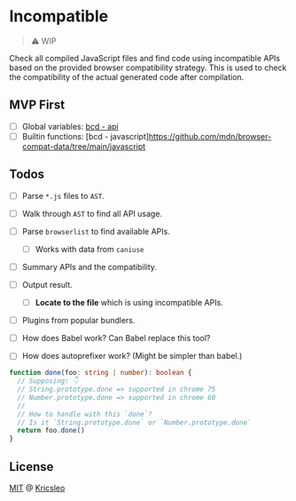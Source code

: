 # Incompatible

> ⚠️ WIP

Check all compiled JavaScript files and find code using incompatible APIs based on the provided browser compatibility strategy. This is used to check the compatibility of the actual generated code after compilation.

## MVP First

- [ ] Global variables: [bcd - api](https://github.com/mdn/browser-compat-data/tree/main/api)
- [ ] Builtin functions: [bcd - javascript]https://github.com/mdn/browser-compat-data/tree/main/javascript

## Todos

- [ ] Parse `*.js` files to `AST`.
- [ ] Walk through `AST` to find all API usage.
- [ ] Parse `browserlist` to find available APIs.
  - [ ] Works with data from `caniuse`
- [ ] Summary APIs and the compatibility.
- [ ] Output result.
  - [ ] **Locate to the file** which is using incompatible APIs.
- [ ] Plugins from popular bundlers.

- [ ] How does Babel work? Can Babel replace this tool?
- [ ] How does autoprefixer work? (Might be simpler than babel.)

```ts
function done(foo: string | number): boolean {
  // Supposing: 👇
  // String.prototype.done => supported in chrome 75
  // Number.prototype.done => supported in chrome 60
  // 
  // How to handle with this `done`?
  // Is it `String.prototype.done` or `Number.prototype.done`
  return foo.done()
}

```

## License

[MIT](./LICENSE) @ [Kricsleo](https://github.com/kricsleo)